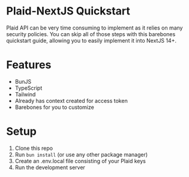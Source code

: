 # Plaid-NextJS Quickstart
Plaid API can be very time consuming to implement as it relies on many security policies. You can skip all of those steps with this barebones quickstart guide, allowing you to easily implement it into NextJS 14+.

# Features
- BunJS
- TypeScript
- Tailwind
- Already has context created for access token
- Barebones for you to customize

# Setup
1. Clone this repo
2. Run `bun install` (or use any other package manager)
3. Create an .env.local file consisting of your Plaid keys
4. Run the development server

